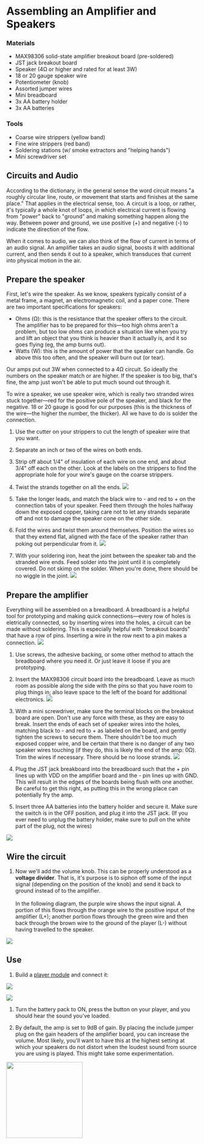 # Assembling an Amplifier and Speakers

### Materials
- MAX98306 solid-state amplifier breakout board (pre-soldered)
- JST jack breakout board
- Speaker (4Ω or higher and rated for at least 3W)
- 18 or 20 gauge speaker wire
- Potentiometer (knob)
- Assorted jumper wires
- Mini breadboard
- 3x AA battery holder
- 3x AA batteries

### Tools
- Coarse wire strippers (yellow band)
- Fine wire strippers (red band)
- Soldering stations (w/ smoke extractors and "helping hands")
- Mini screwdriver set


## Circuits and Audio

According to the dictionary, in the general sense the word circuit means "a roughly circular line, route, or movement that starts and finishes at the same place." That applies in the electrical sense, too. A circuit is a loop, or rather, it's typically a whole knot of loops, in which electrical current is flowing from "power" back to "ground" and making something happen along the way. Between power and ground, we use positive (+) and negative (-) to indicate the direction of the flow. 

When it comes to audio, we can also think of the flow of current in terms of an audio signal. An amplifier takes an audio signal, boosts it with additional current, and then sends it out to a speaker, which transduces that current into physical motion in the air.


## Prepare the speaker

First, let's wire the speaker. As we know, speakers typically consist of a metal frame, a magnet, an electromagnetic coil, and a paper cone. There are two important specifications for speakers:
- Ohms (Ω): this is the resistance that the speaker offers to the circuit. The amplifier has to be prepared for this—too high ohms aren't a problem, but too low ohms can produce a situation like when you try and lift an object that you think is heavier than it actually is, and it so goes flying (eg, the amp burns out).
- Watts (W): this is the amount of power that the speaker can handle. Go above this too often, and the speaker will burn out (or tear). 

Our amps put out 3W when connected to a 4Ω circuit. So ideally the numbers on the speaker match or are higher. If the speaker is too big, that's fine, the amp just won't be able to put much sound out through it.

To wire a speaker, we use speaker wire, which is really two stranded wires stuck together—red for the positive pole of the speaker, and black for the negative. 18 or 20 gauge is good for our purposes (this is the thickness of the wire—the higher the number, the thicker). All we have to do is solder the connection.

1. Use the cutter on your strippers to cut the length of speaker wire that you want.
1. Separate an inch or two of the wires on both ends.
1. Strip off about 1/4" of insulation of each wire on one end, and about 3/4" off each on the other. Look at the labels on the strippers to find the appropriate hole for your wire's gauge on the coarse strippers.
1. Twist the strands together on all the ends.
![](media/amp_1.jpg)

1. Take the longer leads, and match the black wire to - and red to + on the connection tabs of your speaker. Feed them through the holes halfway down the exposed copper, taking care not to let any strands separate off and not to damage the speaker cone on the other side. 
1. Fold the wires and twist them around themselves. Position the wires so that they extend flat, aligned with the face of the speaker rather than poking out perpendicular from it.
![](media/amp_2.jpg)

1. With your soldering iron, heat the joint between the speaker tab and the stranded wire ends. Feed solder into the joint until it is completely covered. Do not skimp on the solder. When you're done, there should be no wiggle in the joint.
![](media/amp_3.jpg)


## Prepare the amplifier

Everything will be assembled on a breadboard. A breadboard is a helpful tool for prototyping and making quick connections—every row of holes is eletrically connected, so by inserting wires into the holes, a circuit can be made without soldering. This is especially helpful with "breakout boards" that have a row of pins. Inserting a wire in the row next to a pin makes a connection.
![](media/amp_4.jpg)

1. Use screws, the adhesive backing, or some other method to attach the breadboard where you need it. Or just leave it loose if you are prototyping.

1. Insert the MAX98306 circuit board into the breadboard. Leave as much room as possible along the side with the pins so that you have room to plug things in; also leave space to the left of the board for additional electronics.
![](media/amp_5.jpg)

1. With a mini screwdriver, make sure the terminal blocks on the breakout board are open. Don't use any force with these, as they are easy to break. Insert the ends of each set of speaker wires into the holes, matching black to - and red to + as labeled on the board, and gently tighten the screws to secure them. There shouldn't be too much exposed copper wire, and be certain that there is no danger of any two speaker wires touching (if they do, this is likely the end of the amp: 0Ω). Trim the wires if necessary. There should be no loose strands.
![](media/amp_6.jpg)

1. Plug the JST jack breakboard into the breadboard such that the + pin lines up with VDD on the amplifier board and the - pin lines up with GND. This will result in the edges of the boards being flush with one another. Be careful to get this right, as putting this in the wrong place can potentially fry the amp.

1. Insert three AA batteries into the battery holder and secure it. Make sure the switch is in the OFF position, and plug it into the JST jack. (If you ever need to unplug the battery holder, make sure to pull on the white part of the plug, not the wires)

![](media/amp_7.jpg)



## Wire the circuit

1. Now we'll add the volume knob. This can be properly understood as a **voltage divider**. That is, it's purpose is to siphon off some of the input signal (depending on the position of the knob) and send it back to ground instead of to the amplifier. <br /><br />In the following diagram, the purple wire shows the input signal. A portion of this flows through the orange wire to the positive input of the amplifier (L+); another portion flows through the green wire and then back through the brown wire to the ground of the player (L-) without having travelled to the speaker.

![](media/amp_8_bb_no_bridge.jpg)


## Use

1. Build a [player module](player.md) and connect it:

![](media/amp_9_bb.jpg)

![](media/amp_10.jpg)


1. Turn the battery pack to ON, press the button on your player, and you should hear the sound you've loaded.

1. By default, the amp is set to 9dB of gain. By placing the include jumper plug on the gain headers of the amplifier board, you can increase the volume. Most likely, you'll want to have this at the highest setting at which your speakers do not distort when the loudest sound from source you are using is played. This might take some experimentation.
<img src="media/amp_11.jpg" width=200 />


<!--
###	
https://www.hairballaudio.com/blog/resources/diy-resources/balanced-and-differential
-->